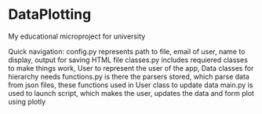 # DataPlotting
My educational microproject for university

Quick navigation:
  config.py represents path to file, email of user, name to display, output for saving HTML file
  classes.py includes requiered classes to make things work, User to represent the user of the app, Data classes for hierarchy needs
  functions.py is there the parsers stored, which parse data from json files, these functions used in User class to update data
  main.py is used to launch script, which makes the user, updates the data and form plot using plotly
